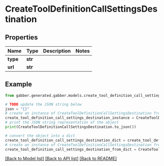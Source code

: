 # CreateToolDefinitionCallSettingsDestination


## Properties

Name | Type | Description | Notes
------------ | ------------- | ------------- | -------------
**type** | **str** |  | 
**url** | **str** |  | 

## Example

```python
from gabber.generated.gabber.models.create_tool_definition_call_settings_destination import CreateToolDefinitionCallSettingsDestination

# TODO update the JSON string below
json = "{}"
# create an instance of CreateToolDefinitionCallSettingsDestination from a JSON string
create_tool_definition_call_settings_destination_instance = CreateToolDefinitionCallSettingsDestination.from_json(json)
# print the JSON string representation of the object
print(CreateToolDefinitionCallSettingsDestination.to_json())

# convert the object into a dict
create_tool_definition_call_settings_destination_dict = create_tool_definition_call_settings_destination_instance.to_dict()
# create an instance of CreateToolDefinitionCallSettingsDestination from a dict
create_tool_definition_call_settings_destination_from_dict = CreateToolDefinitionCallSettingsDestination.from_dict(create_tool_definition_call_settings_destination_dict)
```
[[Back to Model list]](../README.md#documentation-for-models) [[Back to API list]](../README.md#documentation-for-api-endpoints) [[Back to README]](../README.md)


